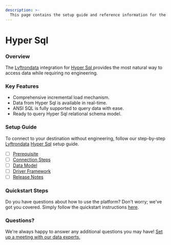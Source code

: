 ```yaml
---
description: >-
  This page contains the setup guide and reference information for the Hyper Sql source connector.
---
```


# Hyper Sql

### Overview

The [Lyftrondata](https://www.lyftrondata.com/) integration for [Hyper Sql](https://www.lyftrondata.com/integration/hyper-sql/)[ ](https://www.lyftrondata.com/integration/hyper-sql/)provides the most natural way to access data while requiring no engineering.

### Key Features

* Comprehensive incremental load mechanism.
* Data from Hyper Sql is available in real-time.&#x20;
* ANSI SQL is fully supported to query data with ease.
* Ready to query Hyper Sql relational schema model.

### Setup Guide

To connect to your destination without engineering, follow our step-by-step [Lyftrondata](https://www.lyftrondata.com/)  [Hyper Sql](https://www.lyftrondata.com/integration/hyper-sql/) setup guide.

* [ ] [Prerequisite](../../technology-analytics/hyper-sql/prerequisite.md)
* [ ] [Connection Steps](../../technology-analytics/hyper-sql/connection-steps.md)
* [ ] [Data Model](../../technology-analytics/hyper-sql/data-model/)
* [ ] [Driver Framework](../../technology-analytics/hyper-sql/driver-framework/)
* [ ] [Release Notes](../../technology-analytics/hyper-sql/release-notes.md)

### Quickstart Steps

Do you have questions about how to use the platform? Don't worry; we've got you covered. Simply follow the quickstart instructions [here](../../../quickstart-steps.md).

### Questions? <a href="#questions" id="questions"></a>

We're always happy to answer any additional questions you may have! [Set up a meeting with our data experts.](https://www.lyftrondata.com/book-a-meeting/)


